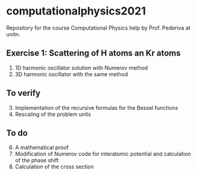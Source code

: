 # computationalphysics2021
Repository for the course Computational Physics help by Prof. Pederiva at unitn.

## Exercise 1: Scattering of H atoms an Kr atoms

1. 1D harmonic oscillator solution with Numerov method
2. 3D harmonic oscillator with the same method

## To verify

3. Implementation of the recursive formulas for the Bessel functions
4. Rescaling of the problem units

## To do

6. A mathematical proof
7. Modification of Numerov code for interatomic potential and calculation of the phase shift
8. Calculation of the cross section
